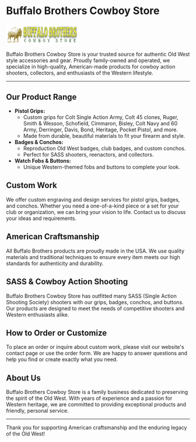 # Buffalo Brothers Cowboy Store

<img src="images/buffalobrotherslogo.png" alt="Buffalo Brothers Logo" width="200" />

Buffalo Brothers Cowboy Store is your trusted source for authentic Old West style accessories and gear. Proudly family-owned and operated, we specialize in high-quality, American-made products for cowboy action shooters, collectors, and enthusiasts of the Western lifestyle.

---

## Our Product Range
- **Pistol Grips:**
  - Custom grips for Colt Single Action Army, Colt 45 clones, Ruger, Smith & Wesson, Schofield, Cimmaron, Bisley, Colt Navy and 60 Army, Derringer, Davis, Bond, Heritage, Pocket Pistol, and more.
  - Made from durable, beautiful materials to fit your firearm and style.
- **Badges & Conchos:**
  - Reproduction Old West badges, club badges, and custom conchos.
  - Perfect for SASS shooters, reenactors, and collectors.
- **Watch Fobs & Buttons:**
  - Unique Western-themed fobs and buttons to complete your look.

## Custom Work
We offer custom engraving and design services for pistol grips, badges, and conchos. Whether you need a one-of-a-kind piece or a set for your club or organization, we can bring your vision to life. Contact us to discuss your ideas and requirements.

## American Craftsmanship
All Buffalo Brothers products are proudly made in the USA. We use quality materials and traditional techniques to ensure every item meets our high standards for authenticity and durability.

## SASS & Cowboy Action Shooting
Buffalo Brothers Cowboy Store has outfitted many SASS (Single Action Shooting Society) shooters with our grips, badges, conchos, and buttons. Our products are designed to meet the needs of competitive shooters and Western enthusiasts alike.

## How to Order or Customize
To place an order or inquire about custom work, please visit our website's contact page or use the order form. We are happy to answer questions and help you find or create exactly what you need.

## About Us
Buffalo Brothers Cowboy Store is a family business dedicated to preserving the spirit of the Old West. With years of experience and a passion for Western heritage, we are committed to providing exceptional products and friendly, personal service.

---

Thank you for supporting American craftsmanship and the enduring legacy of the Old West!